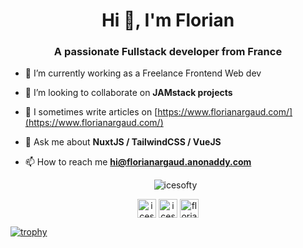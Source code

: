 <h1 align="center">Hi 👋, I'm Florian</h1>
<h3 align="center">A passionate Fullstack developer from France</h3>

- 🔭 I’m currently working as a Freelance Frontend Web dev

- 👯 I’m looking to collaborate on **JAMstack projects**

- 📝 I sometimes write articles on [https://www.florianargaud.com/](https://www.florianargaud.com/)

- 💬 Ask me about **NuxtJS / TailwindCSS / VueJS**

- 📫 How to reach me **hi@florianargaud.anonaddy.com**

 
   <p align="center"><img src="https://github-readme-stats-1-delta.vercel.app/api?username=icesofty&show_icons=true" alt="icesofty" /></p>
<p align="center">
<a href="https://dev.to/icesofty" target="blank"><img align="center" src="https://cdn.jsdelivr.net/npm/simple-icons@3.0.1/icons/dev-dot-to.svg" alt="icesofty" height="30" width="30"/></a>
<a href="https://twitter.com/icesofty" target="blank"><img align="center" src="https://cdn.jsdelivr.net/npm/simple-icons@3.0.1/icons/twitter.svg" alt="icesofty" height="30" width="30" /></a>
<a href="https://linkedin.com/in/florian-argaud-67a1bb19a" target="blank"><img align="center" src="https://cdn.jsdelivr.net/npm/simple-icons@3.0.1/icons/linkedin.svg" alt="florian-argaud-67a1bb19a" height="30" width="30" /></a>
</p>

[![trophy](https://github-profile-trophy.vercel.app/?username=Icesofty&theme=onedark)](https://github.com/ryo-ma/github-profile-trophy)

